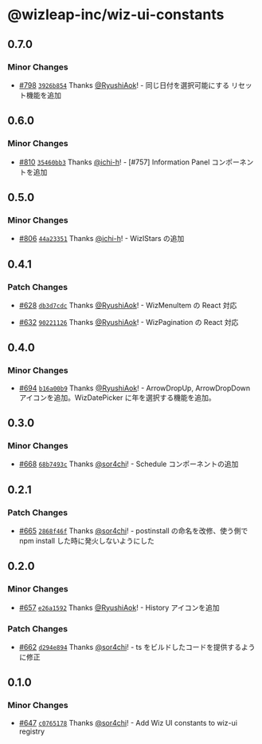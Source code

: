 # @wizleap-inc/wiz-ui-constants

## 0.7.0

### Minor Changes

- [#798](https://github.com/Wizleap-Inc/wiz-ui/pull/798) [`3926b854`](https://github.com/Wizleap-Inc/wiz-ui/commit/3926b8548619958e0defacc71c1db343845f84da) Thanks [@RyushiAok](https://github.com/RyushiAok)! - 同じ日付を選択可能にする
  リセット機能を追加

## 0.6.0

### Minor Changes

- [#810](https://github.com/Wizleap-Inc/wiz-ui/pull/810) [`35460bb3`](https://github.com/Wizleap-Inc/wiz-ui/commit/35460bb3a409465e707d81e77e2f75d641f7b4b3) Thanks [@ichi-h](https://github.com/ichi-h)! - [#757] Information Panel コンポーネントを追加

## 0.5.0

### Minor Changes

- [#806](https://github.com/Wizleap-Inc/wiz-ui/pull/806) [`44a23351`](https://github.com/Wizleap-Inc/wiz-ui/commit/44a23351b6a9aef8af9255d8f5f9ed44c1af2964) Thanks [@ichi-h](https://github.com/ichi-h)! - WizIStars の追加

## 0.4.1

### Patch Changes

- [#628](https://github.com/Wizleap-Inc/wiz-ui/pull/628) [`db3d7cdc`](https://github.com/Wizleap-Inc/wiz-ui/commit/db3d7cdcb11d49b6126343975dd24bea118ccebe) Thanks [@RyushiAok](https://github.com/RyushiAok)! - WizMenuItem の React 対応

- [#632](https://github.com/Wizleap-Inc/wiz-ui/pull/632) [`90221126`](https://github.com/Wizleap-Inc/wiz-ui/commit/90221126a1827eb8216113c896f7a638ae2cf3af) Thanks [@RyushiAok](https://github.com/RyushiAok)! - WizPagination の React 対応

## 0.4.0

### Minor Changes

- [#694](https://github.com/Wizleap-Inc/wiz-ui/pull/694) [`b16a00b9`](https://github.com/Wizleap-Inc/wiz-ui/commit/b16a00b9594e2798c2e173ff91cdb2ff7f6b31e0) Thanks [@RyushiAok](https://github.com/RyushiAok)! - ArrowDropUp, ArrowDropDown アイコンを追加。WizDatePicker に年を選択する機能を追加。

## 0.3.0

### Minor Changes

- [#668](https://github.com/Wizleap-Inc/wiz-ui/pull/668) [`68b7493c`](https://github.com/Wizleap-Inc/wiz-ui/commit/68b7493cc4e0c0de9e8a23845526baa02cdc49e5) Thanks [@sor4chi](https://github.com/sor4chi)! - Schedule コンポーネントの追加

## 0.2.1

### Patch Changes

- [#665](https://github.com/Wizleap-Inc/wiz-ui/pull/665) [`2868f46f`](https://github.com/Wizleap-Inc/wiz-ui/commit/2868f46f560697c1ad3049137ec943fe35649577) Thanks [@sor4chi](https://github.com/sor4chi)! - postinstall の命名を改修、使う側で npm install した時に発火しないようにした

## 0.2.0

### Minor Changes

- [#657](https://github.com/Wizleap-Inc/wiz-ui/pull/657) [`e26a1592`](https://github.com/Wizleap-Inc/wiz-ui/commit/e26a1592e322ce8396cbe3f796aae43cd9ebb99c) Thanks [@RyushiAok](https://github.com/RyushiAok)! - History アイコンを追加

### Patch Changes

- [#662](https://github.com/Wizleap-Inc/wiz-ui/pull/662) [`d294e894`](https://github.com/Wizleap-Inc/wiz-ui/commit/d294e89421fd51c366e771f86b74a56a77c9a314) Thanks [@sor4chi](https://github.com/sor4chi)! - ts をビルドしたコードを提供するように修正

## 0.1.0

### Minor Changes

- [#647](https://github.com/Wizleap-Inc/wiz-ui/pull/647) [`c0765178`](https://github.com/Wizleap-Inc/wiz-ui/commit/c0765178cd7d0f9023f23b47ac09f1bf112d8b06) Thanks [@sor4chi](https://github.com/sor4chi)! - Add Wiz UI constants to wiz-ui registry
